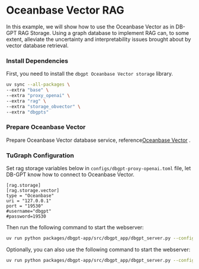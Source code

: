 # Oceanbase Vector RAG


In this example, we will show how to use the Oceanbase Vector as in DB-GPT RAG Storage. Using a graph database to implement RAG can, to some extent, alleviate the uncertainty and interpretability issues brought about by vector database retrieval.


### Install Dependencies

First, you need to install the `dbgpt Oceanbase Vector storage` library.

```bash
uv sync --all-packages \
--extra "base" \
--extra "proxy_openai" \
--extra "rag" \
--extra "storage_obvector" \
--extra "dbgpts"
````

### Prepare Oceanbase Vector

Prepare Oceanbase Vector database service, reference[Oceanbase Vector](https://open.oceanbase.com/) .


### TuGraph Configuration

Set rag storage variables below in `configs/dbgpt-proxy-openai.toml` file, let DB-GPT know how to connect to Oceanbase Vector.

```
[rag.storage]
[rag.storage.vector]
type = "Oceanbase"
uri = "127.0.0.1"
port = "19530"
#username="dbgpt"
#password=19530
```

Then run the following command to start the webserver:
```bash
uv run python packages/dbgpt-app/src/dbgpt_app/dbgpt_server.py --config configs/dbgpt-proxy-openai.toml
```

Optionally, you can also use the following command to start the webserver:
```bash
uv run python packages/dbgpt-app/src/dbgpt_app/dbgpt_server.py --config configs/dbgpt-proxy-openai.toml
```